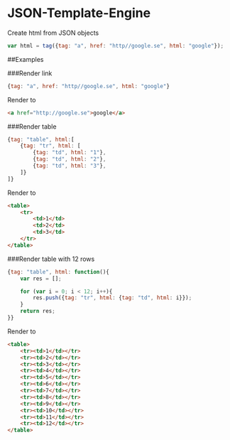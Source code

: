 JSON-Template-Engine
====================

Create html from JSON objects


```javascript
var html = tag({tag: "a", href: "http//google.se", html: "google"});
```


##Examples

###Render link

```javascript
{tag: "a", href: "http//google.se", html: "google"}
```
Render to

```html
<a href="http://google.se">google</a>
```

###Render table

```javascript
{tag: "table", html:[
    {tag: "tr", html: [
        {tag: "td", html: "1"},
        {tag: "td", html: "2"},
        {tag: "td", html: "3"},
    ]}
]}
```
Render to

```html
<table>
    <tr>
        <td>1</td>
        <td>2</td>
        <td>3</td>
    </tr>
</table>
```

###Render table with 12 rows

```javascript
{tag: "table", html: function(){
    var res = [];

    for (var i = 0; i < 12; i++){
        res.push({tag: "tr", html: {tag: "td", html: i}});
    }
    return res;
}}
```
Render to

```html
<table>
    <tr><td>1</td></tr>
    <tr><td>2</td></tr>
    <tr><td>3</td></tr>
    <tr><td>4</td></tr>
    <tr><td>5</td></tr>
    <tr><td>6</td></tr>
    <tr><td>7</td></tr>
    <tr><td>8</td></tr>
    <tr><td>9</td></tr>
    <tr><td>10</td></tr>
    <tr><td>11</td></tr>
    <tr><td>12</td></tr>
</table>
```
